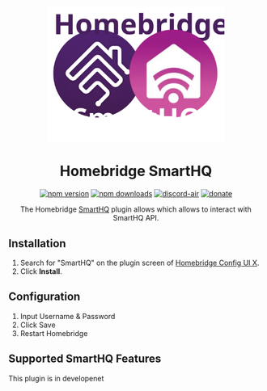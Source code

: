 <span align="center">

<a href="https://github.com/homebridge/verified/blob/master/verified-plugins.json"><img alt="homebridge-verified" src="https://raw.githubusercontent.com/homebridge-plugins/homebridge-smarthq/latest/branding/Homebridge_x_SmartHQ.svg?sanitize=true" width="350px"></a>

# Homebridge SmartHQ

<a href="https://www.npmjs.com/package/@homebridge-plugins/homebridge-smarthq"><img title="npm version" src="https://badgen.net/npm/v/@homebridge-plugins/homebridge-smarthq?icon=npm&label" ></a>
<a href="https://www.npmjs.com/package/@homebridge-plugins/homebridge-smarthq"><img title="npm downloads" src="https://badgen.net/npm/dt/@homebridge-plugins/homebridge-smarthq?label=downloads" ></a>
<a href="https://discord.gg/8fpZA4S"><img title="discord-air" src="https://badgen.net/discord/online-members/8fpZA4S?icon=discord&label=discord" ></a>
<a href="https://paypal.me/donavanbecker"><img title="donate" src="https://badgen.net/badge/donate/paypal/yellow" ></a>

<p>The Homebridge <a href="https://airnow.gove">SmartHQ</a>
plugin allows which allows to interact with SmartHQ API.
</p>

</span>

## Installation

1. Search for "SmartHQ" on the plugin screen of [Homebridge Config UI X](https://github.com/oznu/homebridge-config-ui-x).
2. Click **Install**.

## Configuration

1. Input Username & Password
2. Click Save
3. Restart Homebridge

## Supported SmartHQ Features

This plugin is in developenet

